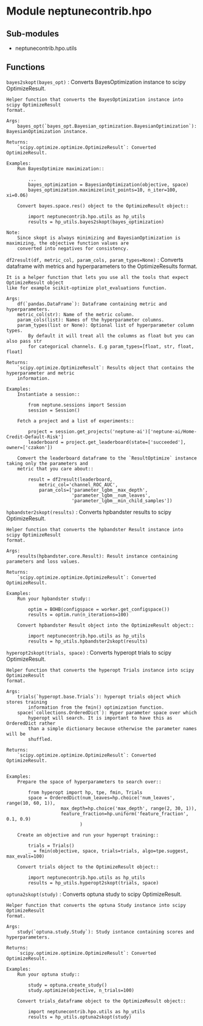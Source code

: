 Module neptunecontrib.hpo
=========================

Sub-modules
-----------
* neptunecontrib.hpo.utils

Functions
---------

    
`bayes2skopt(bayes_opt)`
:   Converts BayesOptimization instance to scipy OptimizeResult.
    
    Helper function that converts the BayesOptimization instance into scipy OptimizeResult
    format.
    
    Args:
        bayes_opt(`bayes_opt.Bayesian_optimization.BayesianOptimization`): BayesianOptimization instance.
    
    Returns:
        `scipy.optimize.optimize.OptimizeResult`: Converted OptimizeResult.
    
    Examples:
        Run BayesOptimize maximization::
    
            ...
            bayes_optimization = BayesianOptimization(objective, space)
            bayes_optimization.maximize(init_points=10, n_iter=100, xi=0.06)
    
        Convert bayes.space.res() object to the OptimizeResult object::
    
            import neptunecontrib.hpo.utils as hp_utils
            results = hp_utils.bayes2skopt(bayes_optimization)
    
    Note:
        Since skopt is always minimizing and BayesianOptimization is maximizing, the objective function values are
        converted into negatives for consistency.

    
`df2result(df, metric_col, param_cols, param_types=None)`
:   Converts dataframe with metrics and hyperparameters to the OptimizeResults format.
    
    It is a helper function that lets you use all the tools that expect OptimizeResult object
    like for example scikit-optimize plot_evaluations function.
    
    Args:
        df(`pandas.DataFrame`): Dataframe containing metric and hyperparameters.
        metric_col(str): Name of the metric column.
        param_cols(list): Names of the hyperparameter columns.
        param_types(list or None): Optional list of hyperparameter column types.
            By default it will treat all the columns as float but you can also pass str
            for categorical channels. E.g param_types=[float, str, float, float]
    
    Returns:
        `scipy.optimize.OptimizeResult`: Results object that contains the hyperparameter and metric
        information.
    
    Examples:
        Instantiate a session::
    
            from neptune.sessions import Session
            session = Session()
    
        Fetch a project and a list of experiments::
    
            project = session.get_projects('neptune-ai')['neptune-ai/Home-Credit-Default-Risk']
            leaderboard = project.get_leaderboard(state=['succeeded'], owner=['czakon'])
    
        Comvert the leaderboard dataframe to the `ResultOptimize` instance taking only the parameters and
        metric that you care about::
    
            result = df2result(leaderboard,
                metric_col='channel_ROC_AUC',
                param_cols=['parameter_lgbm__max_depth',
                            'parameter_lgbm__num_leaves',
                            'parameter_lgbm__min_child_samples'])

    
`hpbandster2skopt(results)`
:   Converts hpbandster results to scipy OptimizeResult.
    
    Helper function that converts the hpbandster Result instance into scipy OptimizeResult
    format.
    
    Args:
        results(hpbandster.core.Result): Result instance containing parameters and loss values.
    
    Returns:
        `scipy.optimize.optimize.OptimizeResult`: Converted OptimizeResult.
    
    Examples:
        Run your hpbandster study::
    
            optim = BOHB(configspace = worker.get_configspace())
            results = optim.run(n_iterations=100)
    
        Convert hpbandster Result object into the OptimizeResult object::
    
            import neptunecontrib.hpo.utils as hp_utils
            results = hp_utils.hpbandster2skopt(results)

    
`hyperopt2skopt(trials, space)`
:   Converts hyperopt trials to scipy OptimizeResult.
    
    Helper function that converts the hyperopt Trials instance into scipy OptimizeResult
    format.
    
    Args:
        trials(`hyperopt.base.Trials`): hyperopt trials object which stores training
            information from the fmin() optimization function.
        space(`collections.OrderedDict`): Hyper parameter space over which
            hyperopt will search. It is important to have this as OrderedDict rather
            than a simple dictionary because otherwise the parameter names will be
            shuffled.
    
    Returns:
        `scipy.optimize.optimize.OptimizeResult`: Converted OptimizeResult.
    
    
    Examples:
        Prepare the space of hyperparameters to search over::
    
            from hyperopt import hp, tpe, fmin, Trials
            space = OrderedDict(num_leaves=hp.choice('num_leaves', range(10, 60, 1)),
                        max_depth=hp.choice('max_depth', range(2, 30, 1)),
                        feature_fraction=hp.uniform('feature_fraction', 0.1, 0.9)
                               )
    
        Create an objective and run your hyperopt training::
    
            trials = Trials()
            _ = fmin(objective, space, trials=trials, algo=tpe.suggest, max_evals=100)
    
        Convert trials object to the OptimizeResult object::
    
            import neptunecontrib.hpo.utils as hp_utils
            results = hp_utils.hyperopt2skopt(trials, space)

    
`optuna2skopt(study)`
:   Converts optuna study to scipy OptimizeResult.
    
    Helper function that converts the optuna Study instance into scipy OptimizeResult
    format.
    
    Args:
        study(`optuna.study.Study`): Study isntance containing scores and hyperparameters.
    
    Returns:
        `scipy.optimize.optimize.OptimizeResult`: Converted OptimizeResult.
    
    Examples:
        Run your optuna study::
    
            study = optuna.create_study()
            study.optimize(objective, n_trials=100)
    
        Convert trials_dataframe object to the OptimizeResult object::
    
            import neptunecontrib.hpo.utils as hp_utils
            results = hp_utils.optuna2skopt(study)